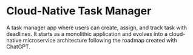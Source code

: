 # Cloud-Native Task Manager
A task manager app where users can create, assign, and track task with deadlines. It starts as a monolithic application and evolves into a cloud-native microservice architecture following the roadmap created with ChatGPT.
